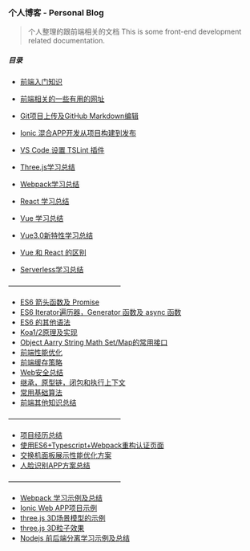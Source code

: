 ### 个人博客 - Personal Blog

> 个人整理的跟前端相关的文档
> This is some front-end development related documentation.

##### 目录

* [前端入门知识](https://github.com/RayProjects/blog/issues/27)
* [前端相关的一些有用的网址](https://github.com/RayProjects/blog/issues/1)
* [Git项目上传及GitHub Markdown编辑](https://github.com/RayProjects/blog/issues/2)
* [Ionic 混合APP开发从项目构建到发布](https://github.com/RayProjects/blog/issues/3)
* [VS Code 设置 TSLint 插件](https://github.com/RayProjects/blog/issues/4)

* [Three.js学习总结](https://github.com/RayProjects/blog/issues/14)
* [Webpack学习总结](https://github.com/RayProjects/blog/issues/15)
* [React 学习总结](https://github.com/RayProjects/blog/issues/21)
* [Vue 学习总结](https://github.com/RayProjects/blog/issues/29)
* [Vue3.0新特性学习总结](https://github.com/introfei/Blog/issues/26)
* [Vue 和 React 的区别](https://github.com/introfei/Blog/issues/28)
* [Serverless学习总结](https://github.com/introfei/Blog/issues/25)

————————————————

* [ES6 箭头函数及 Promise](https://github.com/RayProjects/Blog/issues/6)
* [ES6 Iterator遍历器，Generator 函数及 async 函数](https://github.com/RayProjects/blog/issues/7)
* [ES6 的其他语法](https://github.com/RayProjects/blog/issues/8)
* [Koa1/2原理及实现](https://github.com/RayProjects/blog/issues/23)
* [Object Aarry String Math Set/Map的常用接口](https://github.com/RayProjects/blog/issues/13)
* [前端性能优化](https://github.com/RayProjects/Blog/issues/9)
* [前端缓存策略](https://github.com/RayProjects/blog/issues/12)
* [Web安全总结](https://github.com/RayProjects/blog/issues/19)
* [继承，原型链，闭包和执行上下文](https://github.com/RayProjects/blog/issues/11)
* [常用基础算法](https://github.com/RayProjects/blog/issues/16)
* [前端其他知识总结](https://github.com/RayProjects/blog/issues/17)

————————————————

* [项目经历总结](https://github.com/RayProjects/blog/issues/5)
* [使用ES6+Typescript+Webpack重构认证页面](https://github.com/RayProjects/blog/issues/22)
* [交换机面板展示性能优化方案](https://github.com/RayProjects/blog/issues/10)
* [人脸识别APP方案总结](https://github.com/RayProjects/blog/issues/20)


————————————————

* [Webpack 学习示例及总结](https://github.com/RayProjects/webpack-learning-demo)
* [Ionic Web APP项目示例](https://github.com/RayProjects/VoiceTrain)
* [three.js 3D场景模型的示例](https://github.com/RayProjects/3d-learning-demo)
* [three.js 3D粒子效果](https://github.com/RayProjects/3d-particle-scene)
* [Nodejs 前后端分离学习示例及总结](https://github.com/RayProjects/nodejs-learning-demo)
